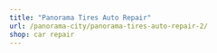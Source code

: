 ```yaml
---
title: "Panorama Tires Auto Repair"
url: /panorama-city/panorama-tires-auto-repair-2/
shop: car repair
---
```

